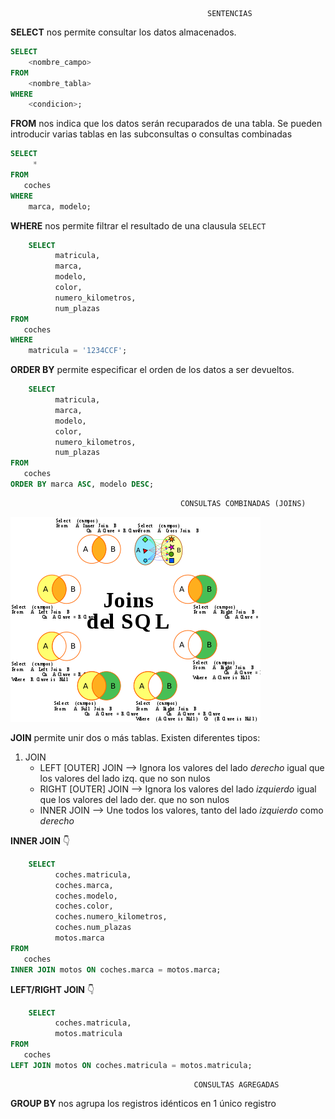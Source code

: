                                                 SENTENCIAS
                                              
**SELECT** nos permite consultar los datos almacenados.

```SQL
SELECT
    <nombre_campo> 
FROM
    <nombre_tabla>
WHERE 
    <condicion>;
```

**FROM** nos indica que los datos serán recuparados de una tabla. Se pueden introducir varias tablas en las subconsultas o consultas combinadas


```SQL
SELECT
     *
FROM
   coches
WHERE 
    marca, modelo;
```

**WHERE** nos permite filtrar el resultado de una clausula `SELECT`

```SQL
    SELECT 
          matricula, 
          marca,
          modelo,
          color,
          numero_kilometros,
          num_plazas 
FROM 
   coches
WHERE 
    matricula = '1234CCF';
```

**ORDER BY** permite especificar el orden de los datos a ser devueltos.

```SQL
    SELECT 
          matricula, 
          marca,
          modelo,
          color,
          numero_kilometros,
          num_plazas 
FROM 
   coches
ORDER BY marca ASC, modelo DESC;
```
                                          CONSULTAS COMBINADAS (JOINS)


![JOINS](./imagenes/joins.png)


**JOIN** permite unir dos o más tablas. Existen diferentes tipos:

1. JOIN
   - LEFT  [OUTER] JOIN --> Ignora los valores del lado _derecho_ igual que los valores del lado izq. que no son nulos
   - RIGHT [OUTER] JOIN --> Ignora los valores del lado _izquierdo_ igual que los valores del lado der. que no son nulos
   - INNER JOIN         --> Une todos los valores, tanto del lado _izquierdo_ como _derecho_

**INNER JOIN** 👇

```SQL
    SELECT 
          coches.matricula, 
          coches.marca,
          coches.modelo,
          coches.color,
          coches.numero_kilometros,
          coches.num_plazas 
          motos.marca
FROM 
   coches
INNER JOIN motos ON coches.marca = motos.marca;
```

**LEFT/RIGHT JOIN** 👇

```SQL
    SELECT 
          coches.matricula, 
          motos.matricula
FROM 
   coches
LEFT JOIN motos ON coches.matricula = motos.matricula;
```

                                             CONSULTAS AGREGADAS
                                       
**GROUP BY** nos agrupa los registros idénticos en 1 único registro


